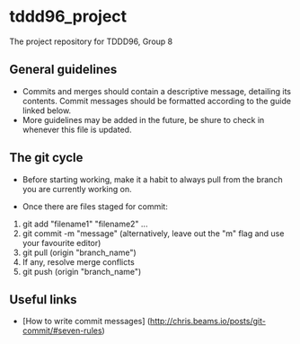 # tddd96_project
The project repository for TDDD96, Group 8

## General guidelines

* Commits and merges should contain a descriptive message, detailing its contents. Commit messages should be formatted according to the guide linked below.
* More guidelines may be added in the future, be shure to check in whenever this file is updated.

## The git cycle
* Before starting working, make it a habit to always pull from the branch you are currently working on.

* Once there are files staged for commit:
 1. git add "filename1" "filename2" ...
 2. git commit -m "message" (alternatively, leave out the "m" flag and use your favourite editor)
 3. git pull (origin "branch_name")
 4. If any, resolve merge conflicts
 5. git push (origin "branch_name")

## Useful links
* [How to write commit messages]
(http://chris.beams.io/posts/git-commit/#seven-rules)
